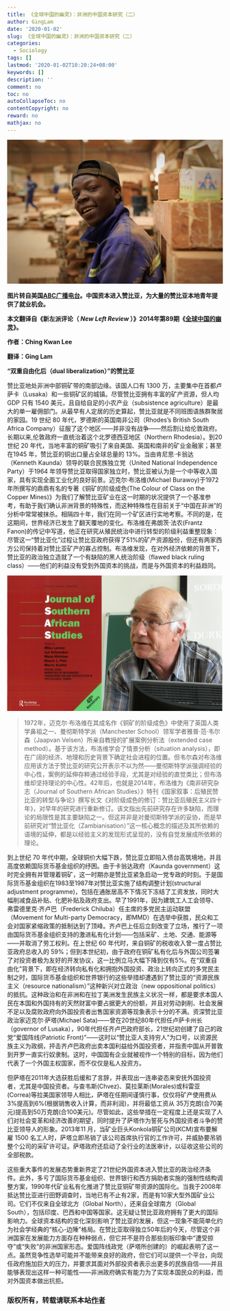```yaml
---
title: 《全球中国的幽灵》：非洲的中国资本研究（二）
author: GingLam
date: '2020-01-02'
slug: 《全球中国的幽灵》：非洲的中国资本研究（二）
categories:
  - Sociology
tags: []
lastmod: '2020-01-02T10:20:24+08:00'
keywords: []
description: ''
comment: no
toc: no
autoCollapseToc: no
contentCopyright: no
reward: no
mathjax: no
---
```

<div align=center><img src="https://raw.githubusercontent.com/GingLam/Storage/master/10484368-3x2-700x467.jpg"></div>
<div align=center>
</div>

**图片转自美国[ABC广播电台](https://www.abc.net.au/news/2018-11-10/the-profit-and-pitfalls-of-china-in-zambia/10452430)。中国资本进入赞比亚，为大量的赞比亚本地青年提供了就业机会。**

**本文翻译自《新左派评论（ *New Left Review* ）》2014年第89期《[全球中国的幽灵](https://newleftreview.org/issues/II89/articles/ching-kwan-lee-the-spectre-of-global-china)》。**

**作者：Ching Kwan Lee**

**翻译：Ging Lam**

**“双重自由化后（dual liberalization）”的赞比亚**

赞比亚地处非洲中部铜矿带的南部边缘。该国人口有 1300 万，主要集中在首都卢萨卡（Lusaka）和一些铜矿区的城镇。尽管赞比亚拥有丰富的矿产资源，但人均 GDP 只有 1540 美元，且自给自足的小农产业（subsistence agriculture）是最大的单一雇佣部门。从最早有人定居的历史算起，赞比亚就是不同班图语族群聚居的家园。19 世纪 80 年代，罗德斯的英国南非公司（Rhodes’s British South Africa Company）征服了这个地区——并非没有战争——然后割让给伦敦政府。长期以来,伦敦政府一直统治着这个北罗德西亚地区（Northern Rhodesia）。到20 世纪 20 年代，当地丰富的铜矿吸引了来自美国、英国和南非的矿业金融家；甚至在1945 年，赞比亚的铜出口量占全球总量的 13%。当由肯尼思·卡翁达（Kenneth Kaunda）领导的联合民族独立党（United National Independence Party）于1964 年领导赞比亚取得国家独立时，赞比亚被认为是一个中等收入国家，具有实现全面工业化的良好前景。迈克尔·布洛维(Michael Burawoy)于1972年所撰写的鼎鼎有名的专著《铜矿的阶级成色(The Colour of Class on the Copper Mines)》为我们了解赞比亚矿业在这一时期的状况提供了一个基准参考，有助于我们确认非洲背景的特殊性，而这种特殊性在目前关于“中国在非洲”的分析中常常被抹杀。相隔四十年，我们在同一个矿区进行实地考察。不同的是，在这期间，世界经济已发生了翻天覆地的变化。布洛维在弗朗茨·法农(Frantz Fanon)的传记中写道，他正在研究从殖民统治中进行转型的阶级利益重整现象：尽管这一“赞比亚化”过程让赞比亚政府获得了51%的矿产资源股份，但还有两家西方公司保持着对赞比亚矿产的寡占控制。布洛维发现，在对外经济依赖的背景下，赞比亚的政治独立造就了一个有缺陷的黑人统治阶级（flawed black ruling class）——他们的利益没有受到外国资本的挑战，而是与外国资本的利益趋同。

<!--more-->

<div align=center><img src="https://raw.githubusercontent.com/GingLam/Storage/master/%E8%B5%9E%E6%AF%94%E4%BA%9A%E5%8C%96.png"></div>
<div align=center>
</div>

> 1972年，迈克尔·布洛维在其成名作《铜矿的阶级成色》中使用了英国人类学鼻祖之一、曼彻斯特学派（Manchester School）领军学者雅普·范·韦尔森（Jaapvan Velsen）所亲自教授的扩展案例分析法（extended case method）。基于该方法，布洛维学会了情景分析（situation analysis），即在广阔的经济、地理和历史背景下确定社会进程的位置。但韦尔森对布洛维应用该方法于赞比亚的研究公开表示不以为然——曼彻斯特学派强调经验的中心性，案例的延伸存粹通过经验手段，尤其是对经验的直觉类比；但布洛维却坚持理论的中心性。42年后，也就是2014年，布洛维为《南非研究杂志（Journal of Southern African Studies）》特刊《国家叙事：后殖民赞比亚的转型与争论》撰写长文《对阶级成色的修订：赞比亚后殖民主义四十年》，对早年的研究进行重新修订。该文指出先前研究存在许多缺陷，而理论的局限性是其主要缺陷之一。但这并非是对曼彻斯特学派的妥协，而是早前研究对“赞比亚化（Zambianisation）”这一核心概念的描述及其所依赖的语境的延伸，都是以经验主义的发现形式呈现的，没有自觉发展成所依赖的理论。

到上世纪 70 年代中期，全球铜价大幅下跌，赞比亚立即陷入债台高筑境地，并且高度依赖国际货币基金组织的纾困。由于卡翁达政府（Kaunda government）这时完全拥有并管理着铜矿，这一时期亦是赞比亚紧急启动一党专政的时刻。于是国际货币基金组织在1983至1987年对赞比亚实施了结构调整计划(structural adjustment programme)，包括在通胀居高不下情况下冻结了工资发放，同时大幅削减食品补贴、化肥补贴及政府支出。早了1991年，因为建筑工人工会领导、弗雷德里克·齐卢巴（Frederick Chiluba）任主席的多党民主运动联盟（Movement for Multi-party Democracy，即MMD）在选举中获胜，民众和工会对国家紧缩政策的抵制达到了顶峰。齐卢巴上任后立刻改变了立场，推行了一项由国际货币基金组织支持的激进私有化计划——包括采矿、土地、交通、能源等——并取消了劳工权利。在上世纪 60 年代时，来自铜矿的税收收入曾一度占赞比亚政府总收入的 59%；但到本世纪初，由于政府在铜矿私有化后与外国公司签署了对投资者极为友好的开发协议，这一比例立马大幅下降到仅有5%。在“双重自由化”背景下，即在经济转向私有化和拥抱外国投资、政治上转向正式的多党民主制之时，国际货币基金组织和世界银行的这些举措却遭遇到了赞比亚的“资源民族主义（resource nationalism）”这种新兴对立政治（new oppositional politics）的抵抗。这种政治和在非洲和在拉丁美洲发生民族主义状况一样，都是要求本国人民在本国和外国持有的天然财富中要占据更大的份额，并且对劳动剥削、社会发展不足以及腐败政府向外国投资者出售国家资源等现象表示十分的不满。资深赞比亚政治家迈克尔·萨塔(Michael Sata)——曾在20世纪80年代担任卢萨卡州长（governor of Lusaka），90年代担任齐卢巴政府部长，21世纪初创建了自己的政党“爱国阵线(Patriotic Front)”——这时以“赞比亚人支持穷人”为口号，以资源民族主义为政纲，抨击齐卢巴政府出卖本国利益给外国投资者，并指责中国从开普敦到开罗一直实行奴隶制。这时，中国国有企业就被视作一个特别的目标，因为他们代表了一个外国主权国家，而不仅仅是私人投资方。 

但萨塔在2011年大选获胜后缓和了言辞，并表现出一连串姿态来安抚外国投资者，尤其是中国投资者。与查韦斯(Chvez)、莫拉莱斯(Morales)或科雷亚(Correa)等拉美国家领导人相比，萨塔在任期间谨慎行事，仅仅将矿产使用费从3%提高到6%(根据销售收入计算，而非利润)，并将最低工资从 35万克朗(合70美元)提高到50万克朗(合100美元)。尽管如此，这些举措在一定程度上还是实现了人们对社会变革和经济改善的期望，同时提升了萨塔作为誓死与外国投资者斗争的赞比亚领导人的形象。2013年11 月，当矿业巨头Konkola铜矿公司(KCM)宣布要解雇 1500 名工人时，萨塔立即吊销了该公司首席执行官的工作许可，并威胁要吊销整个公司的采矿许可证。萨塔政府还启动了全行业的法医审计，以征收这些公司的全部税款。

这些重大事件的发展态势重新界定了21世纪外国资本进入赞比亚的政治经济条件。此外，多亏了国际货币基金组织、世界银行和西方捐助者实施的强制性结构调整方案，1990年代矿业私有化推进了赞比亚铜矿带资源的国际化。当我于2008年抵达赞比亚进行田野调查时，当地已有不止有2家，而是有10家大型外国矿业公司。它们不仅来自全球北方（Global North），还来自全球南方（Global South），包括印度、巴西和中国等国家。这无疑让赞比亚政府拥有了更大的国际影响力。全球资本结构的变化深刻影响了赞比亚的发展，但这一现象不能简单化约为社会学经典的“核心-边陲”格局。在赞比亚取得独立50年后的今天，尽管这个非洲国家在发展能力方面存在种种弱点，但它并不是符合那些刻板印象中“遭受掠夺”或“失败”的非洲国家形态。爱国阵线政党（萨塔所创建的）的崛起表明了这一点。虽然竞争性选举可能并不能带来良好的政府，但它们可以提供一个平台，向现任政府施加巨大的压力，并要求其面对外部投资者表示出更多的民族自信——并且能够表现出这样一种可能性——非洲政府确实有能力为了实现本国民众的利益，而对外国资本做出抗拒。

### 版权所有，转载请联系本站[作者](mailto:linj83@mail2.sysu.edu.cn)
